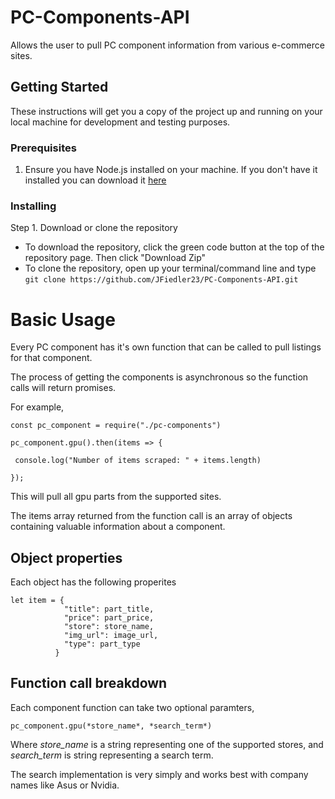# PC-Components-API

 Allows the user to pull PC component information from various e-commerce sites.
 
## Getting Started

These instructions will get you a copy of the project up and running on your local machine for development and testing purposes.

### Prerequisites

1. Ensure you have Node.js installed on your machine. If you don't have it installed you can download it [here](https://nodejs.org/en/)

### Installing

Step 1. Download or clone the repository

 - To download the repository, click the green code button at the top of the repository page. Then click "Download Zip"
 - To clone the repository, open up your terminal/command line and type `git clone https://github.com/JFiedler23/PC-Components-API.git`
 

# Basic Usage

Every PC component has it's own function that can be called to pull listings for that component.

The process of getting the components is asynchronous so the function calls will return promises.

For example,

```
const pc_component = require("./pc-components")
  
pc_component.gpu().then(items => { 

 console.log("Number of items scraped: " + items.length)

});
```
This will pull all gpu parts from the supported sites.

The items array returned from the function call is an array of objects containing valuable information about a component.

## Object properties

Each object has the following properites

```
let item = {
            "title": part_title,
            "price": part_price,
            "store": store_name,
            "img_url": image_url,
            "type": part_type
          }
```
## Function call breakdown

Each component function can take two optional paramters,

```
pc_component.gpu(*store_name*, *search_term*)
```

Where *store_name* is a string representing one of the supported stores, and *search_term* is string representing a search term.

The search implementation is very simply and works best with company names like Asus or Nvidia.
